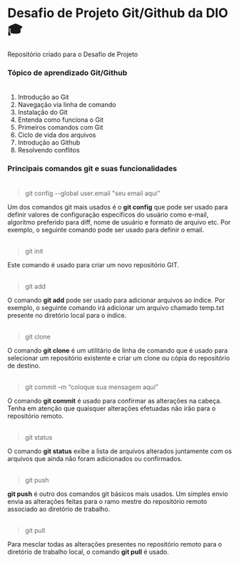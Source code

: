 # Desafio de Projeto Git/Github da DIO 🎓

Repositório criado para o Desafio de Projeto

### Tópico de aprendizado Git/Github<br><br/>

1. Introdução ao Git
2. Navegação via linha de comando
3. Instalação do Git
4. Entenda como funciona o Git
5. Primeiros comandos com Git
6. Ciclo de vida dos arquivos
7. Introdução ao Github
8. Resolvendo conflitos

### Principais comandos git e suas funcionalidades<br><br/>

>  git config --global user.email "seu email aqui"

Um dos comandos git mais usados é o **git config** que pode ser usado para definir valores de configuração específicos do usuário como e-mail, algoritmo preferido para diff, nome de usuário e formato de arquivo etc. Por exemplo, o seguinte comando pode ser usado para definir o email.
<br><br/>
>  git init
 
Este comando é usado para criar um novo repositório GIT.
<br><br/>
>  git add

O comando **git add** pode ser usado para adicionar arquivos ao índice. Por exemplo, o seguinte comando irá adicionar um arquivo chamado temp.txt presente no diretório local para o índice.
<br><br/>
>  git clone

O comando __git clone__ é um utilitário de linha de comando que é usado para selecionar um repositório existente e criar um clone ou cópia do repositório de destino.
<br><br/>
>  git commit –m “coloque sua mensagem aqui”

O comando **git commit** é usado para confirmar as alterações na cabeça. Tenha em atenção que quaisquer alterações efetuadas não irão para o repositório remoto.
<br><br/>
>  git status

O comando **git status** exibe a lista de arquivos alterados juntamente com os arquivos que ainda não foram adicionados ou confirmados.
<br><br/>
>  git push

**git push** é outro dos comandos git básicos mais usados. Um simples envio envia as alterações feitas para o ramo mestre do repositório remoto associado ao diretório de trabalho.
<br><br/>
>  git pull

Para mesclar todas as alterações presentes no repositório remoto para o diretório de trabalho local, o comando __git pull__ é usado. 

